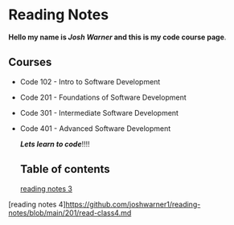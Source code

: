 # Reading Notes

**Hello my name is _Josh Warner_ and this is my code course page**.

## Courses

- Code 102 - Intro to Software Development
- Code 201 - Foundations of Software Development
- Code 301 - Intermediate Software Development
- Code 401 - Advanced Software Development

  ***Lets learn to code***!!!!

  ## Table of contents

  [reading notes 3](https://github.com/joshwarner1/reading-notes/blob/main/201/read-class3.md)

[reading notes 4]<https://github.com/joshwarner1/reading-notes/blob/main/201/read-class4.md>
